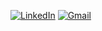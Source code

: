 [![LinkedIn](https://img.shields.io/badge/LinkedIn-0077B5?style=for-the-badge&logo=linkedin&logoColor=white)](https://www.linkedin.com/in/douglas-camargo-165b8a10b/)
[![Gmail](https://img.shields.io/badge/Gmail-333333?style=for-the-badge&logo=gmail&logoColor=red)](mailto:economistacamargo@gmail.com)
